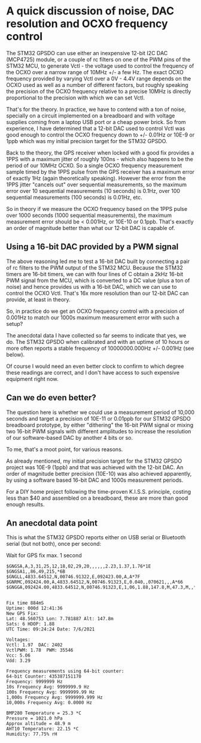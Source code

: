 # A quick discussion of noise, DAC resolution and OCXO frequency control

The STM32 GPSDO can use either an inexpensive 12-bit I2C DAC (MCP4725) module, or a couple of rc filters on one of the PWM pins of the STM32 MCU, to generate Vctl - the voltage used to control the frequency of the OCXO over a narrow range of 10MHz +/- a few Hz. The exact OCXO frequency provided by varying Vctl over a 0V - 4.4V range depends on the OCXO used as well as a number of different factors, but roughly speaking the precision of the OCXO frequency relative to a precise 10MHz is directly proportional to the precision with which we can set Vctl.

That's for the theory. In practice, we have to contend with a ton of noise, specially on a circuit implemented on a breadboard and with voltage supplies coming from a laptop USB port or a cheap power brick.
So from experience, I have determined that a 12-bit DAC used to control Vctl was good enough to control the OCXO frequency down to +/- 0.01Hz or 10E-9 or 1ppb which was my initial precision target for the STM32 GPSDO.

Back to the theory, the GPS receiver when locked with a good fix provides a 1PPS with a maximum jitter of roughly 100ns - which also happens to be the period of our 10MHz OCXO. So a single OCXO frequency measurement sample timed by the 1PPS pulse from the GPS receiver has a maximum error of exactly 1Hz (again theoretically speaking). However the error from the 1PPS jitter "cancels out" over sequential measurements, so the maximum error over 10 sequential measurements (10 seconds) is 0.1Hz, over 100 sequential measurements (100 seconds) is 0.01Hz, etc.

So in theory if we measure the OCXO frequency based on the 1PPS pulse over 1000 seconds (1000 sequential measurements), the maximum measurement error should be < 0.001Hz, or 10E-10 or 0.1ppb. That's exactly an order of magnitude better than what our 12-bit DAC is capable of.

## Using a 16-bit DAC provided by a PWM signal

The above reasoning led me to test a 16-bit DAC built by connecting a pair of rc filters to the PWM output of the STM32 MCU. Because the STM32 timers are 16-bit timers, we can with four lines of C obtain a 2kHz 16-bit PWM signal from the MCU, which is converted to a DC value (plus a ton of noise) and hence provides us with a 16-bit DAC, which we can use to control the OCXO Vctl. That's 16x more resolution than our 12-bit DAC can provide, at least in theory.

So, in practice do we get an OCXO frequency control with a precision of 0.001Hz to match our 1000s maximum measurement error with such a setup?

The anecdotal data I have collected so far seems to indicate that yes, we do. The STM32 GPSDO when calibrated and with an uptime of 10 hours or more often reports a stable frequency of 10000000.000Hz +/- 0.001Hz (see below).

Of course I would need an even better clock to confirm to which degree these readings are correct, and I don't have access to such expensive equipment right now.

## Can we do even better?

The question here is whether we could use a measurement period of 10,000 seconds and target a precision of 10E-11 or 0.01ppb for our STM32 GPSDO breadboard prototype, by either "dithering" the 16-bit PWM signal or mixing two 16-bit PWM signals with different amplitudes to increase the resolution of our software-based DAC by another 4 bits or so.

To me, that's a moot point, for various reasons.

As already mentioned, my initial precision target for the STM32 GPSDO project was 10E-9 (1ppb) and that was achieved with the 12-bit DAC. An order of magnitude better precision (10E-10) was also achieved apparently, by using a software based 16-bit DAC and 1000s measurement periods.

For a DIY home project following the time-proven K.I.S.S. principle, costing less than $40 and assembled on a breadboard, these are more than good enough results.

## An anecdotal data point

This is what the STM32 GPSDO reports either on USB serial or Bluetooth serial (but not both), once per second:

Wait for GPS fix max. 1 second

```text
$GNGSA,A,3,31,25,12,18,02,29,20,,,,,,2.23,1.37,1.76*1E
$GNGSA1,,86,49,215,*6B
$GNGLL,4833.64512,N,00746.91322,E,092423.00,A,A*7F
$GNRMC,092424.00,A,4833.64512,N,00746.91323,E,0.040,,070621,,,A*66
$GNGGA,092424.00,4833.64512,N,00746.91323,E,1,06,1.88,147.8,M,47.3,M,,*41


Fix time 884mS
Uptime: 000d 12:41:36
New GPS Fix: 
Lat: 48.560753 Lon: 7.781887 Alt: 147.8m
Sats: 6 HDOP: 1.88
UTC Time: 09:24:24 Date: 7/6/2021

Voltages: 
Vctl: 1.97  DAC: 2402
VctlPWM: 1.78  PWM: 35546
Vcc: 5.06
Vdd: 3.29

Frequency measurements using 64-bit counter:
64-bit Counter: 435387151170
Frequency: 9999999 Hz
10s Frequency Avg: 9999999.9 Hz
100s Frequency Avg: 9999999.99 Hz
1,000s Frequency Avg: 9999999.999 Hz
10,000s Frequency Avg: 0.0000 Hz

BMP280 Temperature = 25.3 *C
Pressure = 1021.0 hPa
Approx altitude = 48.9 m
AHT10 Temperature: 22.15 *C
Humidity: 77.75% rH
```